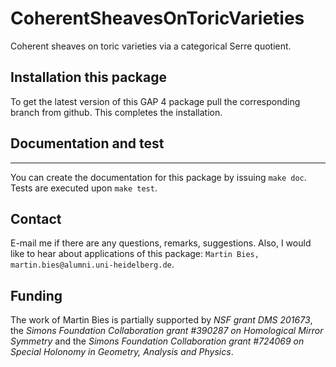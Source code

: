 # CoherentSheavesOnToricVarieties
Coherent sheaves on toric varieties via a categorical Serre quotient.


## Installation this package

To get the latest version of this GAP 4 package pull the corresponding branch from github. This completes the installation.


## Documentation and test
--------------------------

You can create the documentation for this package by issuing `make doc`. Tests are executed upon `make test`.


## Contact

E-mail me if there are any questions, remarks, suggestions. Also, I would like to hear about applications of this package: `Martin Bies, martin.bies@alumni.uni-heidelberg.de`.


## Funding

The work of Martin Bies is partially supported by *NSF grant DMS 201673*, the *Simons Foundation Collaboration grant #390287 on Homological Mirror Symmetry* and the *Simons Foundation Collaboration grant #724069 on Special Holonomy in Geometry, Analysis and Physics*. 
